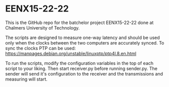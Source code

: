 # EENX15-22-22
This is the GitHub repo for the batchelor project EENX15-22-22 done at Chalmers University of Technology.

The scripts are designed to measure one-way latency and should be used only when the clocks between the two computers are accurately synced.
To sync the clocks PTP can be used: https://manpages.debian.org/unstable/linuxptp/ptp4l.8.en.html

To run the scripts, modify the configuration variables in the top of each script to your liking. Then start receiver.py before running sender.py. The sender will send it's configuration to the receiver and the transmissions and measuring will start.
